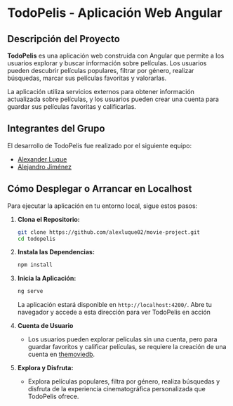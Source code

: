 # TodoPelis - Aplicación Web Angular

## Descripción del Proyecto

**TodoPelis** es una aplicación web construida con Angular que permite a los usuarios explorar y buscar información sobre películas. Los usuarios pueden descubrir películas populares, filtrar por género, realizar búsquedas, marcar sus películas favoritas y valorarlas.

La aplicación utiliza servicios externos para obtener información actualizada sobre películas, y los usuarios pueden crear una cuenta para guardar sus películas favoritas y calificarlas.

## Integrantes del Grupo

El desarrollo de TodoPelis fue realizado por el siguiente equipo:

- [Alexander Luque](https://github.com/alexluque02)
- [Alejandro Jiménez](https://github.com/alejmnz0)

## Cómo Desplegar o Arrancar en Localhost

Para ejecutar la aplicación en tu entorno local, sigue estos pasos:

1. **Clona el Repositorio:**
   ```bash
   git clone https://github.com/alexluque02/movie-project.git
   cd todopelis
   ```
   
2. **Instala las Dependencias:**
   ```bash
   npm install
   ```
   
3. **Inicia la Aplicación:**
   ```bash
   ng serve
   ```
   La aplicación estará disponible en `http://localhost:4200/`. Abre tu navegador y accede a esta dirección para ver TodoPelis en acción
   
4. **Cuenta de Usuario**
   - Los usuarios pueden explorar películas sin una cuenta, pero para guardar favoritos y calificar películas, se requiere la creación de una cuenta en [themoviedb](https://www.themoviedb.org/).
5. **Explora y Disfruta:**
   - Explora películas populares, filtra por género, realiza búsquedas y disfruta de la experiencia cinematográfica personalizada que TodoPelis ofrece.
